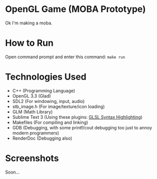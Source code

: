 # OpenGL Game (MOBA Prototype)

Ok I'm making a moba.

# How to Run

Open command prompt and enter this command: <code>make run</code>

# Technologies Used

- C++ 				(Programming Language)
- OpenGL 3.3		(Glad)
- SDL2	 			(For windowing, input, audio)
- stb_image.h 		(For image/texture/icon loading)
- GLM				(Math Library)
- Sublime Text 3	(Using these plugins: [GLSL Syntax Highlighting](https://github.com/euler0/sublime-glsl))
- Makefiles 		(For compiling and linking)
- GDB 				(Debugging, with some printf/cout debugging too just to annoy modern programmers)
- RenderDoc 		(Debugging also)

# Screenshots

Soon...
